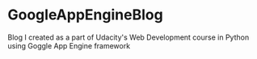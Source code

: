 GoogleAppEngineBlog
===================

Blog I created as a part of Udacity's Web Development course in Python using Goggle App Engine framework
